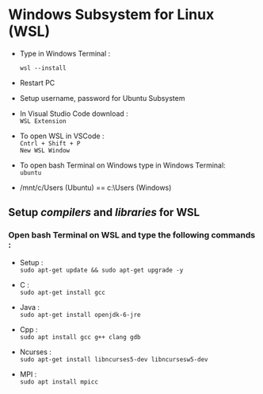 # Windows Subsystem for Linux (WSL)

- Type in Windows Terminal :

  `wsl --install`

- Restart PC

- Setup username, password for Ubuntu Subsystem

- In Visual Studio Code download : <br>
  `WSL Extension`

- To open WSL in VSCode : <br>
 `Cntrl + Shift + P` <br>
 `New WSL Window`

- To open bash Terminal on Windows type in Windows Terminal: <br>
 `ubuntu`
- /mnt/c/Users (Ubuntu) == c:\Users (Windows)

## Setup *compilers* and *libraries* for WSL
### Open bash Terminal on WSL and type the following commands :
- Setup : <br>
`sudo apt-get update && sudo apt-get upgrade -y`

- C : <br>
 `sudo apt-get install gcc`

- Java : <br>
 `sudo apt-get install openjdk-6-jre`

- Cpp : <br>
 `sudo apt install gcc g++ clang gdb`

- Ncurses : <br>
 `sudo apt-get install libncurses5-dev libncursesw5-dev`
 
- MPI : <br>
 `sudo apt install mpicc`
